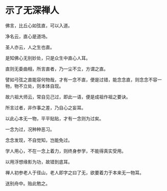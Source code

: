 # 示了无深禅人

佛言，比丘心如弦直，可以入道。

净名云，直心是道场。

圣人亦云，人之生也直。

是知佛心无别妙处，只是众生中直心人耳。

直则无委曲相，所言直者，乃一尘不立，方谓之直。

譬如弓弦之直能容何物哉，才有一念不直，便是过错，能念念直，则念念不容一物，物不立处，则本体自现。

故六祖大师云，常自见己过，即此一语，便是成祖作祖之要诀。

所言过者，非作事之差，乃自心之妄耳。

以此心本无一物，平平贴贴，才有一念则为过矣。

一念为过，况种种恶习。

念念发现，不自觉知，岂能免过。

学人用心，不在一念上着力，则终身参学，不能得真实受用。

以用浮想缘影为功，故错到底耳。

禅人初参老人于径山，老人即字之曰了无，欲要着力于本来无一物耳。

送别舟中。贻此勉之。